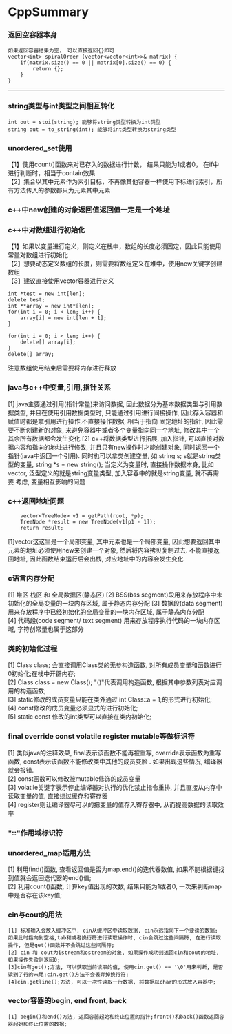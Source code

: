 # CppSummary
### 返回空容器本身
``` 
如果返回容器结果为空， 可以直接返回{}即可  
vector<int> spiralOrder (vector<vector<int>>& matrix) {
	if(matrix.size() == 0 || matrix[0].size() == 0) {
		return {};
	}
}  
```
***
### string类型与int类型之间相互转化  
```
int out = stoi(string); 能够将string类型转换为int类型  
string out = to_string(int); 能够将int类型转换为string类型  
```
### unordered_set使用
【1】使用count()函数来对已存入的数据进行计数， 结果只能为1或者0， 在if中进行判断时，相当于contain效果  
【2】集合以其中元素作为索引目标，不再像其他容器一样使用下标进行索引，所有方法传入的参数都只为元素其中元素  
### c++中new创建的对象返回值返回值一定是一个地址  
### c++中对数组进行初始化  
【1】如果以变量进行定义，则定义在栈中，数组的长度必须固定，因此只能使用常量对数组进行初始化  
【2】想要动态定义数组的长度，则需要将数组定义在堆中，使用new关键字创建数组  
【3】建议直接使用vector容器进行定义  
``` 
int *test = new int[len];
delete test;
int **array = new int*[len];
for(int i = 0; i < len; i++) {
	array[i] = new int[len + 1];
}

for(int i = 0; i < len; i++) {
	delete[] array[i];
}
delete[] array;
```
注意数组使用结束后需要将内存进行释放  
### java与c++中变量,引用,指针关系  
[1] java主要通过引用(指针常量)来访问数据, 因此数据分为基本数据类型与引用数据类型, 
并且在使用引用数据类型时, 只能通过引用进行间接操作, 因此存入容器和赋值时都是拿引用进行操作,不直接操作数据, 相当于指向
固定地址的指针, 因此需要不断创建新的对象, 来避免容器中或者多个变量指向同一个地址, 修改其中一个其余所有数据都会发生变化
[2] c++将数据类型进行拓展, 加入指针, 可以直接对数据内容和指向的地址进行修改, 并且只有new操作时才能创建对象, 同时返回一个
指针(java中返回一个引用). 同时也可以拿类创建变量, 如:string s; s就是string类型的变量, string *s = new string();
当定义为变量时, 直接操作数据本身, 比如vector<string>, 泛型定义的就是string变量类型, 加入容器中的就是string变量, 就不再需要
考虑, 变量相互影响的问题  
### c++返回地址问题
```
	vector<TreeNode> v1 = getPath(root, *p);
	TreeNode *result = new TreeNode(v1[p1 - 1]);
	return result;
```  
[1]vector这这里是一个局部变量, 其中元素也是一个局部变量, 因此想要返回其中元素的地址必须使用new来创建一个对象, 然后将内容拷贝复制过去.
不能直接返回地址, 因此函数结束运行后会出栈, 对应地址中的内容会发生变化
### c语言内存分配  
[1] 堆区 栈区 和 全局数据区(静态区)
[2] BSS(bss segment)段用来存放程序中未初始化的全局变量的一块内存区域, 属于静态内存分配
[3] 数据段(data segment) 用来存放程序中已经初始化的全局变量的一块内存区域, 属于静态内存分配  
[4] 代码段(code segment/ text segment) 用来存放程序执行代码的一块内存区域, 字符创常量也属于这部分
### 类的初始化过程  
[1] Class class; 会直接调用Class类的无参构造函数, 对所有成员变量和函数进行0初始化;在栈中开辟内存;  
[2] Class class = new Class(); "()"代表调用构造函数, 根据其中参数列表对应调用的构造函数;  
[3] static修改的成员变量只能在类外通过 int Class::a = 1;的形式进行初始化;  
[4] const修改的成员变量必须显式的进行初始化;  
[5] static const 修改的int类型可以直接在类内初始化;  
### final override const volatile register mutable等做标识符  
[1] 类似java的注释效果, final表示该函数不能再被重写, override表示函数为重写函数, const表示该函数不能修改类中其他的成员变脸
. 如果出现这些情况, 编译器就会报错.  
[2] const函数可以修改被mutable修饰的成员变量  
[3] volatile关键字表示停止编译器对执行的优化禁止指令重排, 并且直接从内存中读取变量的值, 直接绕过缓存和寄存器  
[4] register则让编译器尽可以的把变量的值存入寄存器中, 从而提高数据的读取效率  
### "::"作用域标识符  
### unordered_map适用方法
[1] 利用find()函数, 查看返回值是否为map.end()的迭代器数值, 如果不能根据键找到值就会返回迭代器的end()值;  
[2] 利用count()函数, 计算key值出现的次数, 结果只能为1或者0, 一次来判断map中是否存在该key值;  
### cin与cout的用法
	[1] 标准输入会放入缓冲区中, cin从缓冲区中读取数据, cin永远指向下一个要读的数据; 如果此时指向到空格,tab和或者换行符进行读取操作时, cin会跳过这些间隔符, 在进行读取操作, 但是get()函数并不会跳过这些间隔符;
	[2] cin 和 cout为istream和ostream的对象, 如果操作成功则返回cin和cout的地址, 如果操作失败则返回0;  
	[3]cin有get();方法, 可以获取当前读取的值, 使用cin.get() == '\0'用来判断, 是否读到了行的末尾;cin.get()方法不会丢弃掉换行符;
	[4]cin.getline();方法, 可以一次性读取一行数据, 将数据以char的形式放入容器中;  
### vector容器的begin, end front, back  
	[1] begin()和end()方法, 返回容器起始和终止位置的指针;front()和back()函数返回容器起始和终止位置的数据;  
